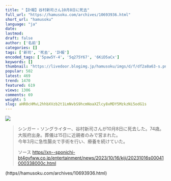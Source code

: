 ```yaml
---
title: "【訃報】谷村新司さん10月8日に死去"
full_url: "https://hamusoku.com/archives/10693936.html"
short_url: "hamusoku"
language: "ja"
date: 
lastmod: 
draft: false
author: ['名前']
categories: []
tags: ['新司', '死去', '訃報']
encoded_tags: ['5paw5Y-4', '5q275Y67', '6KiD5aCx']
keywords: []
thumbnail: "https://livedoor.blogimg.jp/hamusoku/imgs/d/f/df2a8a63-s.png"
popular: 502
latest: 469
trend: 1470
featured: 619
views: 1306
comments: 69
weight: 5
slug: aHR0cHMvL2hhbXVzb2t1LmNvbS9hcmNoaXZlcy8xMDY5MzkzNi5odG1s
---
```


![](https://livedoor.blogimg.jp/hamusoku/imgs/d/f/df2a8a63-s.png)

<blockquote><p></p><p> シンガー・ソングライター、谷村新司さんが10月8日に死去した。74歳。大阪府出身。葬儀は15日に近親者のみで営まれた。<br> 今年3月に急性腸炎で手術を行い、療養を続けていた。<br></p>ソース <a href='https//xn--sponichi-bt4gyfww.co.jp/entertainment/news/2023/10/16/kiji/20231016s00041000338000c.html' target='blank'>https//xn--sponichi-bt4gyfww.co.jp/entertainment/news/2023/10/16/kiji/20231016s00041000338000c.html</a></blockquote>

(https//hamusoku.com/archives/10693936.html)
